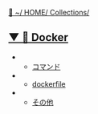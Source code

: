 [🔗 ~/ HOME/ Collections/](https://gitpress.io/@sh16ma/collections)


## [▼ 🐋 Docker](https://gitpress.io/c/docker_/)
- - [コマンド](docker_comand.md)
- - [dockerfile](dockerfile.md)
- - [その他](docker.md)
